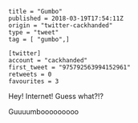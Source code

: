 ```
title = "Gumbo"
published = 2018-03-19T17:54:11Z
origin = "twitter-cackhanded"
type = "tweet"
tag = [ "gumbo",]

[twitter]
account = "cackhanded"
first_tweet = "975792563994152961"
retweets = 0
favourites = 3
```

Hey! Internet! Guess what?!?

Guuuumbooooooooo

<p class='image'><img src='https://mnf.m17s.net/2018/03/19/DYq2JzGXkAEpl__.jpg' alt=''></p>

